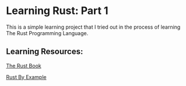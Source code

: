 # Learning Rust: Part 1

This is a simple learning project that I tried out in the process of learning
The Rust Programming Language.

## Learning Resources:
[The Rust Book](https://doc.rust-lang.org/book/)

[Rust By Example](https://doc.rust-lang.org/rust-by-example/)

